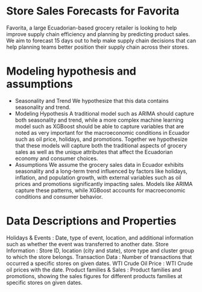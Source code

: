 # Store Sales Forecasts for Favorita

Favorita, a large Ecuadorian-based grocery retailer is looking to help improve supply chain efficiency and planning by predicting product sales. We aim to forecast 15 days out to help make supply chain decisions that can help planning teams better position their supply chain across their stores.

# Modeling hypothesis and assumptions
- Seasonality and Trend
We hypothesize that this data contains seasonality and trend.
- Modeling Hypothesis
A traditional model such as ARIMA should capture both seasonality and trend, while a more complex machine learning model such as XGBoost should be able to capture variables that are noted as very important for the macroeconomic conditions in Ecuador such as oil price, holidays, and promotions.
Together we hypothesize that these models will capture both the traditional aspects of grocery sales as well as the unique attributes that affect the Ecuadorian economy and consumer choices.
- Assumptions
We assume the grocery sales data in Ecuador exhibits seasonality and a long-term trend influenced by factors like holidays, inflation, and population growth, with external variables such as oil prices and promotions significantly impacting sales. Models like ARIMA capture these patterns, while XGBoost accounts for macroeconomic conditions and consumer behavior.

# Data Descriptions and Properties
Holidays & Events : Date, type of event, location, and additional information such as whether the event was transferred to another date.
Store Information : Store ID, location (city and state), store type and cluster group to which the store belongs.
Transaction Data : Number of transactions that occurred a specific stores on given dates. WTI Crude Oil Price : WTI Crude oil prices with the date.
Product families & Sales : Product families and promotions, showing the sales figures for different products families at specific stores on given dates.


